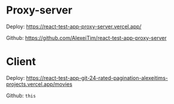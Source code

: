 # Proxy-server

Deploy: https://react-test-app-proxy-server.vercel.app/

Github: https://github.com/AlexeiTim/react-test-app-proxy-server

# Client

Deploy: https://react-test-app-git-24-rated-pagination-alexeitims-projects.vercel.app/movies

Github: `this`

